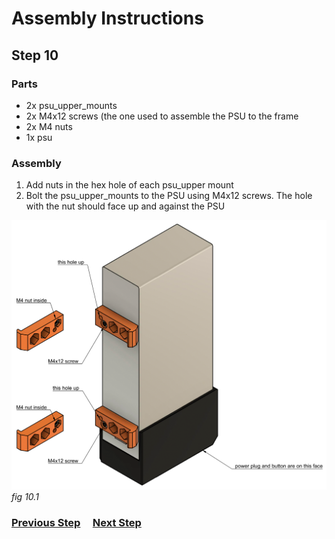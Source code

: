 # Assembly Instructions

## Step 10

### Parts

* 2x psu_upper_mounts
* 2x M4x12 screws (the one used to assemble the PSU to the frame
* 2x M4 nuts
* 1x psu

### Assembly

1. Add nuts in the hex hole of each psu_upper mount
1. Bolt the psu_upper_mounts to the PSU using M4x12 screws. The hole with the nut should face up and against the PSU

![](img/fig10.1.png)\
*fig 10.1*


### [Previous Step](step09.md) &nbsp;&nbsp;&nbsp; [Next Step](step11.md)